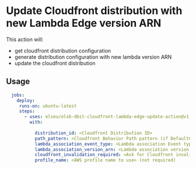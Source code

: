 # Update Cloudfront distribution with new Lambda Edge version ARN

This action will:
 - get cloudfront distribution configuration
 - generate distribution configuration with new lambda version ARN
 - update the cloudfront distribution
 
 ## Usage
 
```yaml
  jobs:
    deploy:
     runs-on: ubuntu-latest
     steps:
       - uses: elseu/elsb-dbit-cloudfront-lambda-edge-update-action@v1
         with:
          
           distribution_id: <Cloudfront Distribution ID>
           path_pattern: <Cloudfront Behavior Path pattern (if DefaultCacheBehaviour, set path_pattern to 'Default')>
           lambda_association_event_type: <Lambda association Event type>
           lambda_association_version_arn: <Lambda association version ARN>
           cloudfront_invalidation_required: <Ask for Cloudfront invalidation (true/false)>
           profile_name: <AWS profile name to use> (not required)
```